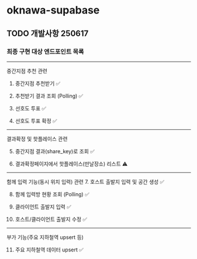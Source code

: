 # oknawa-supabase


## TODO 개발사항 250617

### 최종 구현 대상 엔드포인트 목록

---
중간지점 추천 관련

1. 중간지점 추천받기 ✅

2. 추천받기 결과 조회 (Polling) ✅

3. 선호도 투표 ✅

4. 선호도 투표 확정 ✅

---

결과확정 및 핫플레이스 관련

5. 중간지점 결과(share_key)로 조회 ✅

6. 결과확정페이지에서 핫플레이스(만날장소) 리스트 ⚠️

---

함께 입력 기능(동시 위치 입력) 관련
7. 호스트 출발지 입력 및 공간 생성 ✅

8. 함께 입력방 현황 조회 (Polling) ✅

9. 클라이언트 출발지 입력  ✅

10. 호스트/클라이언트 출발지 수정 ✅

---

부가 기능(주요 지하철역 upsert 등)

11. 주요 지하철역 데이터 upsert ✅



